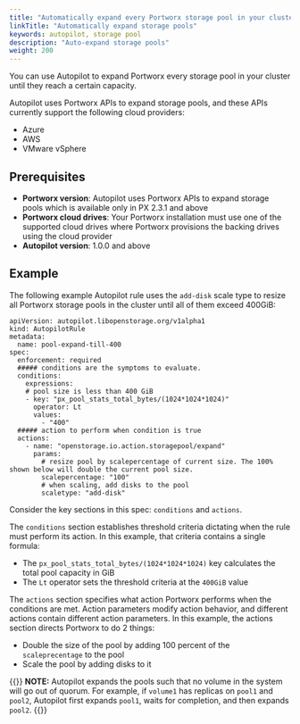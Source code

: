 ```yaml
---
title: "Automatically expand every Portworx storage pool in your cluster"
linkTitle: "Automatically expand storage pools"
keywords: autopilot, storage pool
description: "Auto-expand storage pools"
weight: 200
---
```


You can use Autopilot to expand Portworx every storage pool in your cluster until they reach a certain capacity.

Autopilot uses Portworx APIs to expand storage pools, and these APIs currently support the following cloud providers:

* Azure
* AWS
* VMware vSphere

## Prerequisites

* **Portworx version**: Autopilot uses Portworx APIs to expand storage pools which is available only in PX 2.3.1 and above
* **Portworx cloud drives**: Your Portworx installation must use one of the supported cloud drives where Portworx provisions the backing drives using the cloud provider
* **Autopilot version**: 1.0.0 and above

## Example

The following example Autopilot rule uses the `add-disk` scale type to resize all Portworx storage pools in the cluster until all of them exceed 400GiB:

```text
apiVersion: autopilot.libopenstorage.org/v1alpha1
kind: AutopilotRule
metadata:
  name: pool-expand-till-400
spec:
  enforcement: required
  ##### conditions are the symptoms to evaluate.
  conditions:
    expressions:
    # pool size is less than 400 GiB
    - key: "px_pool_stats_total_bytes/(1024*1024*1024)"
      operator: Lt
      values:
        - "400"
  ##### action to perform when condition is true
  actions:
    - name: "openstorage.io.action.storagepool/expand"
      params:
        # resize pool by scalepercentage of current size. The 100% shown below will double the current pool size.
        scalepercentage: "100"
        # when scaling, add disks to the pool
        scaletype: "add-disk"
```

Consider the key sections in this spec: `conditions` and `actions`.

The `conditions` section establishes threshold criteria dictating when the rule must perform its action. In this example, that criteria contains a single formula:

* The `px_pool_stats_total_bytes/(1024*1024*1024)` key calculates the total pool capacity in GiB
* The `Lt` operator sets the threshold criteria at the `400GiB` value

The `actions` section specifies what action Portworx performs when the conditions are met. Action parameters modify action behavior, and different actions contain different action parameters. In this example, the actions section directs Portworx to do 2 things:

* Double the size of the pool by adding 100 percent of the `scaleprecentage` to the pool
* Scale the pool by adding disks to it

{{<info>}}
**NOTE:** Autopilot expands the pools such that no volume in the system will go out of quorum. For example, if `volume1` has replicas on `pool1` and `pool2`, Autopilot first expands `pool1`, waits for completion, and then expands `pool2`.
{{</info>}}
